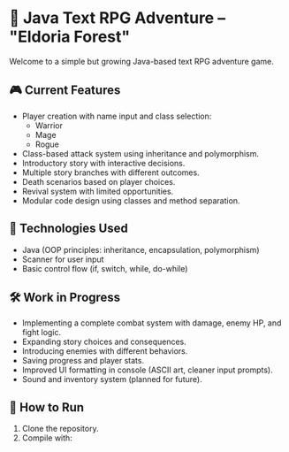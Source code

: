 # 🌲 Java Text RPG Adventure – "Eldoria Forest"

Welcome to a simple but growing Java-based text RPG adventure game.

## 🎮 Current Features

- Player creation with name input and class selection:
  - Warrior
  - Mage
  - Rogue
- Class-based attack system using inheritance and polymorphism.
- Introductory story with interactive decisions.
- Multiple story branches with different outcomes.
- Death scenarios based on player choices.
- Revival system with limited opportunities.
- Modular code design using classes and method separation.

## 🧱 Technologies Used

- Java (OOP principles: inheritance, encapsulation, polymorphism)
- Scanner for user input
- Basic control flow (if, switch, while, do-while)

## 🛠️ Work in Progress

- Implementing a complete combat system with damage, enemy HP, and fight logic.
- Expanding story choices and consequences.
- Introducing enemies with different behaviors.
- Saving progress and player stats.
- Improved UI formatting in console (ASCII art, cleaner input prompts).
- Sound and inventory system (planned for future).

## 🚀 How to Run

1. Clone the repository.
2. Compile with:
